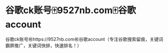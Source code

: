 # 谷歌ck账号🀄️9527nb.com🀄️谷歌account

谷歌ck账号㊗️https://9527nb.com㊗️谷歌account（专注谷歌搜索留痕，关键词霸屏推广，关键词快排，快速排名！）
